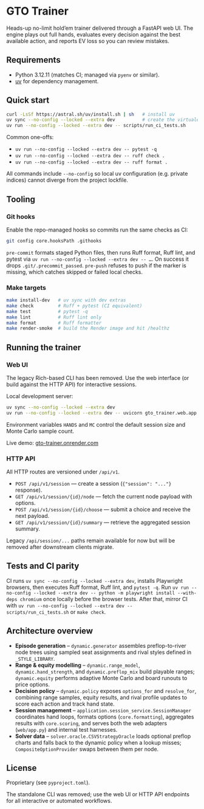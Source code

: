 # GTO Trainer

Heads-up no-limit hold’em trainer delivered through a FastAPI web UI. The engine plays out full hands, evaluates every decision against the best available action, and reports EV loss so you can review mistakes.

## Requirements

- Python 3.12.11 (matches CI; managed via `pyenv` or similar).
- [uv](https://docs.astral.sh/uv/) for dependency management.

## Quick start

```bash
curl -LsSf https://astral.sh/uv/install.sh | sh   # install uv
uv sync --no-config --locked --extra dev          # create the virtualenv with dev extras
uv run --no-config --locked --extra dev -- scripts/run_ci_tests.sh
```

Common one-offs:

- `uv run --no-config --locked --extra dev -- pytest -q`
- `uv run --no-config --locked --extra dev -- ruff check .`
- `uv run --no-config --locked --extra dev -- ruff format .`

All commands include `--no-config` so local uv configuration (e.g. private indices) cannot diverge from the project lockfile.

## Tooling

### Git hooks

Enable the repo-managed hooks so commits run the same checks as CI:

```bash
git config core.hooksPath .githooks
```

`pre-commit` formats staged Python files, then runs Ruff format, Ruff lint, and pytest via `uv run --no-config --locked --extra dev -- …`. On success it drops `.git/.precommit_passed`. `pre-push` refuses to push if the marker is missing, which catches skipped or failed local checks.

### Make targets

```bash
make install-dev   # uv sync with dev extras
make check         # Ruff + pytest (CI equivalent)
make test          # pytest -q
make lint          # Ruff lint only
make format        # Ruff formatter
make render-smoke  # build the Render image and hit /healthz
```

## Running the trainer

### Web UI

The legacy Rich-based CLI has been removed. Use the web interface (or build against the HTTP API) for interactive sessions.

Local development server:

```bash
uv sync --no-config --locked --extra dev
uv run --no-config --locked --extra dev -- uvicorn gto_trainer.web.app:app --reload
```

Environment variables `HANDS` and `MC` control the default session size and Monte Carlo sample count.

Live demo: [gto-trainer.onrender.com](https://gto-trainer.onrender.com/)

### HTTP API

All HTTP routes are versioned under `/api/v1`.

- `POST /api/v1/session` — create a session (`{"session": "..."}` response).
- `GET /api/v1/session/{id}/node` — fetch the current node payload with options.
- `POST /api/v1/session/{id}/choose` — submit a choice and receive the next payload.
- `GET /api/v1/session/{id}/summary` — retrieve the aggregated session summary.

Legacy `/api/session/...` paths remain available for now but will be removed after downstream clients migrate.

## Tests and CI parity

CI runs `uv sync --no-config --locked --extra dev`, installs Playwright browsers, then executes Ruff format, Ruff lint, and `pytest -q`. Run `uv run --no-config --locked --extra dev -- python -m playwright install --with-deps chromium` once locally before the browser tests. After that, mirror CI with `uv run --no-config --locked --extra dev -- scripts/run_ci_tests.sh` or `make check`.

## Architecture overview

- **Episode generation** – `dynamic.generator` assembles preflop-to-river node trees using sampled seat assignments and rival styles defined in `_STYLE_LIBRARY`.
- **Range & equity modelling** – `dynamic.range_model`, `dynamic.hand_strength`, and `dynamic.preflop_mix` build playable ranges; `dynamic.equity` performs adaptive Monte Carlo and board runouts to price options.
- **Decision policy** – `dynamic.policy` exposes `options_for` and `resolve_for`, combining range samples, equity results, and rival profile updates to score each action and track hand state.
- **Session management** – `application.session_service.SessionManager` coordinates hand loops, formats options (`core.formatting`), aggregates results with `core.scoring`, and serves both the web adapters (`web/app.py`) and internal test harnesses.
- **Solver data** – `solver.oracle.CSVStrategyOracle` loads optional preflop charts and falls back to the dynamic policy when a lookup misses; `CompositeOptionProvider` swaps between them per node.

## License

Proprietary (see `pyproject.toml`).

The standalone CLI was removed; use the web UI or HTTP API endpoints for all interactive or automated workflows.

